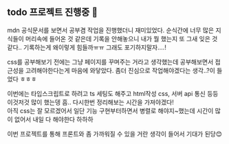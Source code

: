 ## todo 프로젝트 진행중 🎵
mdn 공식문서를 보면서 공부겸 작업을 진행했더니 재미있었다.
순식간에 너무 많은 지식들이 머리속에 들어온 것 같은데 기록을 안해놓으니 내가 뭘 했는지 또 그새 잊은 것 같다..
기록하는게 왜이렇게 힘들까ㅠㅠ
그래도 포기하지말자....!

css를 공부해보기 전에는 그냥 페이지를 꾸며주는 거라고 생각했는데 공부해보면서 접근성을 고려해야한다는게 마음에 와닿았다.
좀더 진심으로 작업해야겠다는 생각..?이 들었다 ㅎㅎㅎ

이번에는 타입스크립트로 하려고 ts 세팅도 해주고 html작성 css, 서버 api 통신 등등 이것저것 많이 했는뎅 흠..
다시한번 정리해보는 시간을 가져야겠다!<br>
아직 css는 잘 모르겠어서 일단 기능 구현부터하면서 병렬로 해야지~했는데 시간이 많이 없어서 내일 다 해야한다 하하하<br>

이번 프로젝트를 통해 프론트와 좀 가까워질 수 있을 거란 생각이 들어서 기대가 된당😊
